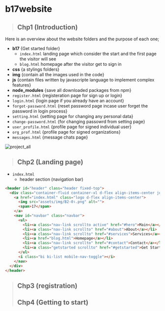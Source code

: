 # b17website
> ## Chp1 (Introduction)
 Here is an overview about the website folders and the purpose of each one;
   - **b17** {Get started folder}
     - `index.html`  landing page which consider the start and the first page the visitor will see
     - `blog.html`  homepage after the visitor get to sign in 
   - **css** {a stylings folders}
   - **img** {contain all the images used in the code}
   - **js** {contain files written by javascripte language to implement complex features}
   - **node_modules** {save all downloaded packages from npm}
   - `register.html` {registeration page for sign up or login}
   - `login.html` {login page if you already have an account}
   - `forgot-password.html` {reset password page incase user forget the password in login process}
   - `setting.html` {setting page for changing any personal data}
   - `change-password.html` {for changing passowrd from setting page}
   - `user_profile.html` {profile page for signed individual user} 
   - `org_prof.html` {profile page for signed organizations}
   - `messages.html` {message chats page}

  ![project_all](https://user-images.githubusercontent.com/100317841/170894084-433713e6-cbbd-4645-8a34-1899772f0ad7.png)

> ## Chp2 (Landing page)
 - `index.html`
   - header section (navigation bar) 
  ```html
<header id="header" class="header fixed-top">
    <div class="container-fluid container-xl d-flex align-items-center justify-content-between">
      <a href="index.html" class="logo d-flex align-items-center">
        <img src="assets/img/B2-0١.png" alt="">
        <span>17</span>
      </a>
      <nav id="navbar" class="navbar">
        <ul>
          <li><a class="nav-link scrollto active" href="#hero">Main</a></li>
          <li><a class="nav-link scrollto" href="#about">About</a></li>
          <li><a class="nav-link scrollto" href="#services">Services</a></li>
          <li><a href="blog.html">Homepage</a></li>
          <li><a class="nav-link scrollto" href="#contact">Contact</a></li>
          <li><a class="getstarted scrollto" href="#getstarted">Get Started</a></li>
        </ul>
        <i class="bi bi-list mobile-nav-toggle"></i>
      </nav>
    </div>
  </header>
```
> ## Chp3 (registration)
> ## Chp4 (Getting to start)
